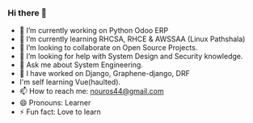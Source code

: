 ### Hi there 👋

<!--
**nou-ros/nou-ros** is a ✨ _special_ ✨ repository because its `README.md` (this file) appears on your GitHub profile.

Here are some ideas to get you started:
-->
- 🔭 I’m currently working on Python Odoo ERP
- 🌱 I’m currently learning RHCSA, RHCE & AWSSAA (Linux Pathshala)
- 👯 I’m looking to collaborate on Open Source Projects.
- 🤔 I’m looking for help with System Design and Security knowledge.
- 💬 Ask me about System Engineering. 
- :art: I have worked on Django, Graphene-django, DRF
- I'm self learning Vue(haulted).
- 📫 How to reach me: nouros44@gmail.com
- 😄 Pronouns: Learner
- ⚡ Fun fact: Love to learn
